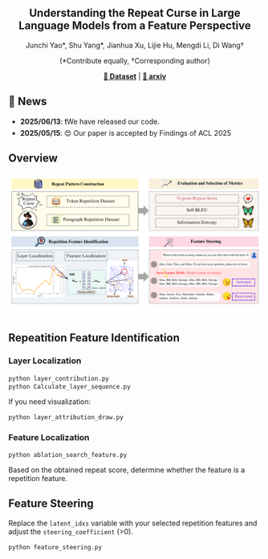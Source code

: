 

<div align="center">

## Understanding the Repeat Curse in Large Language Models from a Feature Perspective


Junchi Yao*, Shu Yang*, Jianhua Xu, Lijie Hu, Mengdi Li, Di Wang†

(*Contribute equally, †Corresponding author)

[**🤗 Dataset**](https://huggingface.co/datasets/YokyYao/Diversity_Challenge) | [**📝 arxiv**](https://arxiv.org/abs/2504.14218)

</div>

## 📰 News
- **2025/06/13**: ❗️We have released our code.
- **2025/05/15**:  😍 Our paper is accepted by Findings of ACL 2025

## Overview
![image](image/method_f-1.png)

## Repeatition Feature Identification
### Layer Localization
```
python layer_contribution.py
python Calculate_layer_sequence.py
```
If you need visualization:
```
python layer_attribution_draw.py
```
### Feature Localization
```
python ablation_search_feature.py
```
Based on the obtained repeat score, determine whether the feature is a repetition feature.

## Feature Steering
Replace the `latent_idxs` variable with your selected repetition features and adjust the `steering_coefficient` (>0).
```
python feature_steering.py
```
